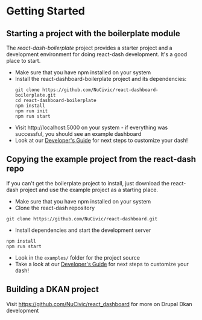 # Getting Started

## Starting a project with the boilerplate module
The *react-dash-boilerplate* project provides a starter project and a development environment for doing react-dash development. It's a good place to start.

* Make sure that you have npm installed on your system
* Install the react-dashboard-boilerplate project and its dependencies:
  ```
  git clone https://github.com/NuCivic/react-dashboard-boilerplate.git
  cd react-dashboard-boilerplate
  npm install
  npm run init
  npm run start
  ```
* Visit http://localhost:5000 on your system - if everything was successful, you should see an example dashboard
* Look at our [Developer's Guide](development/index.rst) for next steps to customize your dash!

## Copying the example project from the react-dash repo
If you can't get the boilerplate project to install, just download the react-dash project and use the example project as a starting place.

* Make sure that you have npm installed on your system
* Clone the react-dash repository
```
git clone https://github.com/NuCivic/react-dashboard.git
```
* Install dependencies and start the development server
```
npm install
npm run start
```
* Look in the `examples/` folder for the project source
* Take a look at our [Developer's Guide](development/index.html) for next steps to customize your dash!

## Building a DKAN project
Visit https://github.com/NuCivic/react_dashboard for more on Drupal Dkan development
